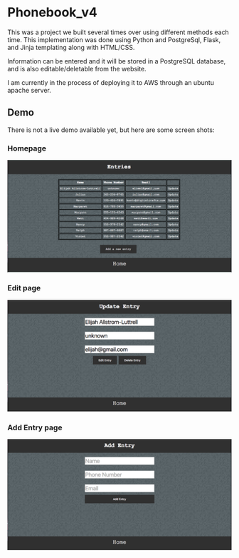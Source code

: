 # Phonebook_v4
This was a project we built several times over using different methods each time.
This implementation was done using Python and PostgreSql, Flask, and Jinja templating along with HTML/CSS.

Information can be entered and it will be stored in a PostgreSQL database, and is also editable/deletable from the website.

I am currently in the process of deploying it to AWS through an ubuntu apache server.

## Demo
There is not a live demo available yet, but here are some screen shots:
### Homepage
![home page](./static/phonebook-home.png)

### Edit page
![home page](./static/phonebook-edit.png)

### Add Entry page
![home page](./static/phonebook-add.png)
